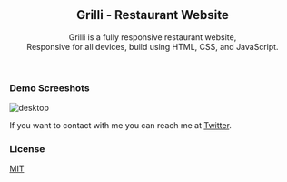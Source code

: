 <div align="center">
  
  
  <br />
  <br />

  <h2 align="center">Grilli - Restaurant Website</h2>

  Grilli is a fully responsive restaurant website, <br />Responsive for all devices, build using HTML, CSS, and JavaScript.

  

</div>

<br />

### Demo Screeshots

![desktop](https://github.com/user-attachments/assets/8fa52e26-d962-4545-9ee6-416c0aa3a8c3)


If you want to contact with me you can reach me at [Twitter](https://www.twitter.com/codewithsadee).

### License

[MIT](https://choosealicense.com/licenses/mit/)

